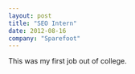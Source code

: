 ```yaml
---
layout: post
title: "SEO Intern"
date: 2012-08-16
company: "Sparefoot"
---
```


This was my first job out of college.